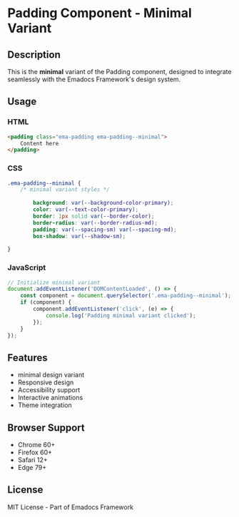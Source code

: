 # Padding Component - Minimal Variant

## Description
This is the **minimal** variant of the Padding component, designed to integrate seamlessly with the Emadocs Framework's design system.

## Usage

### HTML
```html
<padding class="ema-padding ema-padding--minimal">
    Content here
</padding>
```

### CSS
```css
.ema-padding--minimal {
    /* minimal variant styles */
    
        background: var(--background-color-primary);
        color: var(--text-color-primary);
        border: 1px solid var(--border-color);
        border-radius: var(--border-radius-md);
        padding: var(--spacing-sm) var(--spacing-md);
        box-shadow: var(--shadow-sm);
    
}
```

### JavaScript
```javascript
// Initialize minimal variant
document.addEventListener('DOMContentLoaded', () => {
    const component = document.querySelector('.ema-padding--minimal');
    if (component) {
        component.addEventListener('click', (e) => {
            console.log('Padding minimal variant clicked');
        });
    }
});
```

## Features
- minimal design variant
- Responsive design
- Accessibility support
- Interactive animations
- Theme integration

## Browser Support
- Chrome 60+
- Firefox 60+
- Safari 12+
- Edge 79+

## License
MIT License - Part of Emadocs Framework
